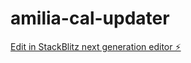 # amilia-cal-updater

[Edit in StackBlitz next generation editor ⚡️](https://stackblitz.com/~/github.com/veganpolice/amilia-cal-updater)